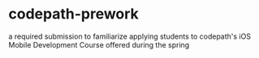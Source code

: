 # codepath-prework
a required submission to familiarize applying students to codepath's iOS Mobile Development Course offered during the spring
